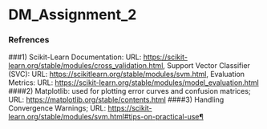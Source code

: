 # DM_Assignment_2
### Refrences
###1) Scikit-Learn Documentation: URL: https://scikit-learn.org/stable/modules/cross_validation.html, Support Vector Classifier (SVC): URL: https://scikitlearn.org/stable/modules/svm.html, Evaluation Metrics: URL: https://scikit-learn.org/stable/modules/model_evaluation.html
####2) Matplotlib: used for plotting error curves and confusion matrices; URL: https://matplotlib.org/stable/contents.html
####3) Handling Convergence Warnings; URL: https://scikit-learn.org/stable/modules/svm.html#tips-on-practical-use¶

